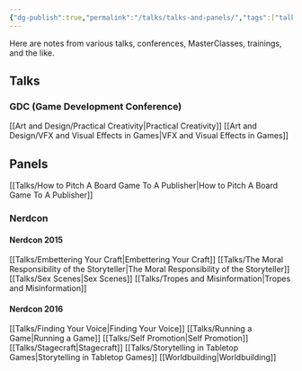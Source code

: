 ```yaml
---
{"dg-publish":true,"permalink":"/talks/talks-and-panels/","tags":["talks","landing"],"noteIcon":1}
---
```



Here are notes from various talks, conferences, MasterClasses, trainings, and the like. 

## Talks

### GDC (Game Development Conference)
[[Art and Design/Practical Creativity\|Practical Creativity]]
[[Art and Design/VFX and Visual Effects in Games\|VFX and Visual Effects in Games]]



## Panels

[[Talks/How to Pitch A Board Game To A Publisher\|How to Pitch A Board Game To A Publisher]]

### Nerdcon

#### Nerdcon 2015
[[Talks/Embettering Your Craft\|Embettering Your Craft]]
[[Talks/The Moral Responsibility of the Storyteller\|The Moral Responsibility of the Storyteller]]
[[Talks/Sex Scenes\|Sex Scenes]]
[[Talks/Tropes and Misinformation\|Tropes and Misinformation]]

#### Nerdcon 2016
[[Talks/Finding Your Voice\|Finding Your Voice]]
[[Talks/Running a Game\|Running a Game]]
[[Talks/Self Promotion\|Self Promotion]]
[[Talks/Stagecraft\|Stagecraft]]
[[Talks/Storytelling in Tabletop Games\|Storytelling in Tabletop Games]]
[[Worldbuilding\|Worldbuilding]]
